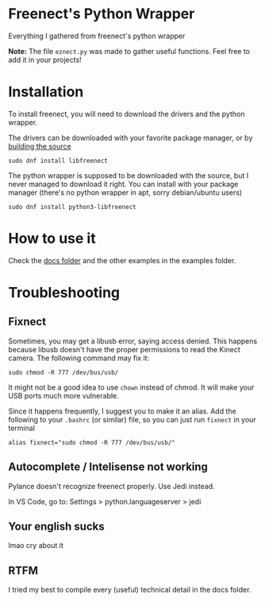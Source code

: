 # Freenect's Python Wrapper
Everything I gathered from freenect's python wrapper

 **Note:** The file `eznect.py` was made to gather useful functions. Feel free to add it in your projects!

# Installation

To install freenect, you will need to download the drivers and the python wrapper.

The drivers can be downloaded with your favorite package manager, or by [building the source](https://github.com/OpenKinect/libfreenect)

    sudo dnf install libfreenect

The python wrapper is supposed to be downloaded with the source, but I never managed to download it right. You can install with your package manager (there's no python wrapper in apt, sorry debian/ubuntu users)

    sudo dnf install python3-libfreenect

# How to use it

Check the [docs folder](https://github.com/marcosoft47/freenect-python/tree/main/docs) and the other examples in the examples folder.

# Troubleshooting
## Fixnect

Sometimes, you may get a libusb error, saying access denied. This happens because libusb doesn't have the proper permissions to read the Kinect camera. The following command may fix it:

    sudo chmod -R 777 /dev/bus/usb/

It might not be a good idea to use `chown` instead of chmod. It will make your USB ports much more vulnerable.

Since it happens frequently, I suggest you to make it an alias. Add the following to your `.bashrc` (or similar) file, so you can just run `fixnect` in your terminal

    alias fixnect="sudo chmod -R 777 /dev/bus/usb/"

## Autocomplete / Intelisense not working

Pylance doesn't recognize freenect properly. Use Jedi instead.

In VS Code, go to: Settings > python.languageserver > jedi

## Your english sucks

lmao cry about it

## RTFM

I tried my best to compile every (useful) technical detail in the docs folder.